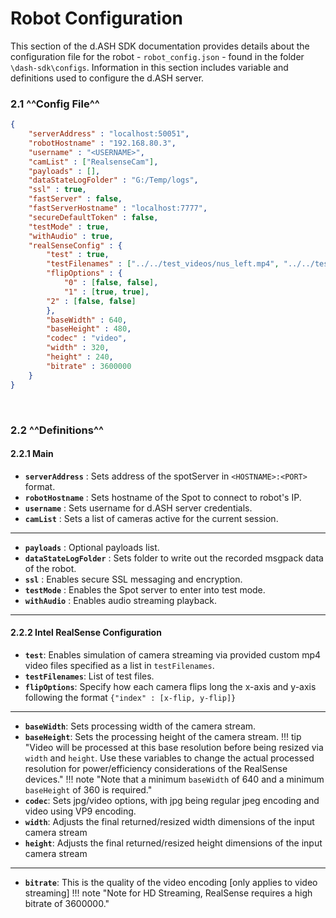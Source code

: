 # Robot Configuration

This section of the d.ASH SDK documentation provides details about the configuration file for the robot - `robot_config.json` - found in the folder `\dash-sdk\configs`. Information in this section includes variable and definitions used to configure the d.ASH server.

### 2.1 ^^Config File^^
``` json
{
    "serverAddress" : "localhost:50051",
    "robotHostname" : "192.168.80.3",
    "username" : "<USERNAME>",
    "camList" : ["RealsenseCam"],
    "payloads" : [],
    "dataStateLogFolder" : "G:/Temp/logs",
    "ssl" : true,
    "fastServer" : false,
    "fastServerHostname" : "localhost:7777",
    "secureDefaultToken" : false,
    "testMode" : true,
    "withAudio" : true,
    "realSenseConfig" : {
        "test" : true,
        "testFilenames" : ["../../test_videos/nus_left.mp4", "../../test_videos/nus_center.mp4","../../test_videos/nus_right.mp4"],
        "flipOptions" : {
            "0" : [false, false],
            "1" : [true, true],
        "2" : [false, false]
        },
        "baseWidth" : 640,
        "baseHeight" : 480,
        "codec" : "video",
        "width" : 320,
        "height" : 240,
        "bitrate" : 3600000
    }
}
```
<p>&nbsp;</p>

### 2.2 ^^Definitions^^

#### 2.2.1 Main

- **`serverAddress`** : Sets address of the spotServer in `<HOSTNAME>:<PORT>` format.
- **`robotHostname`** : Sets hostname of the Spot to connect to robot's IP.
- **`username`** : Sets username for d.ASH server credentials.
- **`camList`** : Sets a list of cameras active for the current session.
---
- **`payloads`** : Optional payloads list.
- **`dataStateLogFolder`** : Sets folder to write out the recorded msgpack data of the robot.
- **`ssl`** : Enables secure SSL messaging and encryption.
- **`testMode`** : Enables the Spot server to enter into test mode.
- **`withAudio`** : Enables audio streaming playback.

---
#### 2.2.2 Intel RealSense Configuration

- **`test`**: Enables simulation of camera streaming via provided custom mp4 video files specified as a list in `testFilenames`.
- **`testFilenames`**: List of test files.
- **`flipOptions`**: Specify how each camera flips long the x-axis and y-axis following the format `{"index" : [x-flip, y-flip]}`
---
- **`baseWidth`**: Sets processing width of the camera stream. 
- **`baseHeight`**: Sets the processing height of the camera stream. 
!!! tip "Video will be processed at this base resolution before being resized via `width` and `height`. Use these variables to change the actual processed resolution for power/efficiency considerations of the RealSense devices."
!!! note "Note that a minimum `baseWidth` of 640 and a minimum `baseHeight` of 360 is required."
- **`codec`**: Sets jpg/video options, with jpg being regular jpeg encoding and video using VP9 encoding. 
- **`width`**: Adjusts the final returned/resized width dimensions of the input camera stream
- **`height`**: Adjusts the final returned/resized height dimensions of the input camera stream
---

- **`bitrate`**:  This is the quality of the video encoding [only applies to video streaming]
!!! note "Note for HD Streaming, RealSense requires a high bitrate of 3600000."